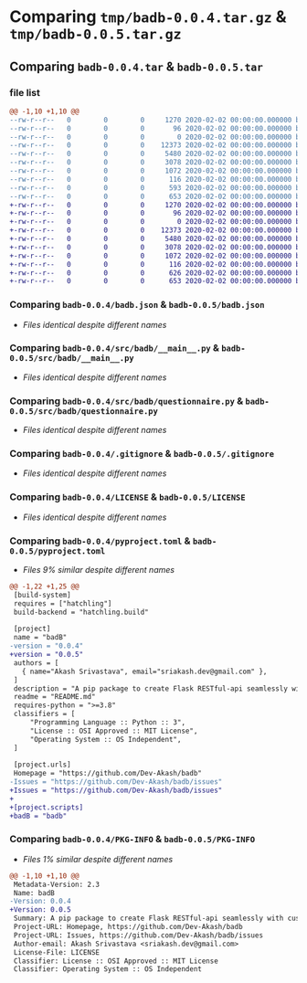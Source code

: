 # Comparing `tmp/badb-0.0.4.tar.gz` & `tmp/badb-0.0.5.tar.gz`

## Comparing `badb-0.0.4.tar` & `badb-0.0.5.tar`

### file list

```diff
@@ -1,10 +1,10 @@
--rw-r--r--   0        0        0     1270 2020-02-02 00:00:00.000000 badb-0.0.4/badb.json
--rw-r--r--   0        0        0       96 2020-02-02 00:00:00.000000 badb-0.0.4/requirements.txt
--rw-r--r--   0        0        0        0 2020-02-02 00:00:00.000000 badb-0.0.4/src/badb/__init__.py
--rw-r--r--   0        0        0    12373 2020-02-02 00:00:00.000000 badb-0.0.4/src/badb/__main__.py
--rw-r--r--   0        0        0     5480 2020-02-02 00:00:00.000000 badb-0.0.4/src/badb/questionnaire.py
--rw-r--r--   0        0        0     3078 2020-02-02 00:00:00.000000 badb-0.0.4/.gitignore
--rw-r--r--   0        0        0     1072 2020-02-02 00:00:00.000000 badb-0.0.4/LICENSE
--rw-r--r--   0        0        0      116 2020-02-02 00:00:00.000000 badb-0.0.4/README.md
--rw-r--r--   0        0        0      593 2020-02-02 00:00:00.000000 badb-0.0.4/pyproject.toml
--rw-r--r--   0        0        0      653 2020-02-02 00:00:00.000000 badb-0.0.4/PKG-INFO
+-rw-r--r--   0        0        0     1270 2020-02-02 00:00:00.000000 badb-0.0.5/badb.json
+-rw-r--r--   0        0        0       96 2020-02-02 00:00:00.000000 badb-0.0.5/requirements.txt
+-rw-r--r--   0        0        0        0 2020-02-02 00:00:00.000000 badb-0.0.5/src/badb/__init__.py
+-rw-r--r--   0        0        0    12373 2020-02-02 00:00:00.000000 badb-0.0.5/src/badb/__main__.py
+-rw-r--r--   0        0        0     5480 2020-02-02 00:00:00.000000 badb-0.0.5/src/badb/questionnaire.py
+-rw-r--r--   0        0        0     3078 2020-02-02 00:00:00.000000 badb-0.0.5/.gitignore
+-rw-r--r--   0        0        0     1072 2020-02-02 00:00:00.000000 badb-0.0.5/LICENSE
+-rw-r--r--   0        0        0      116 2020-02-02 00:00:00.000000 badb-0.0.5/README.md
+-rw-r--r--   0        0        0      626 2020-02-02 00:00:00.000000 badb-0.0.5/pyproject.toml
+-rw-r--r--   0        0        0      653 2020-02-02 00:00:00.000000 badb-0.0.5/PKG-INFO
```

### Comparing `badb-0.0.4/badb.json` & `badb-0.0.5/badb.json`

 * *Files identical despite different names*

### Comparing `badb-0.0.4/src/badb/__main__.py` & `badb-0.0.5/src/badb/__main__.py`

 * *Files identical despite different names*

### Comparing `badb-0.0.4/src/badb/questionnaire.py` & `badb-0.0.5/src/badb/questionnaire.py`

 * *Files identical despite different names*

### Comparing `badb-0.0.4/.gitignore` & `badb-0.0.5/.gitignore`

 * *Files identical despite different names*

### Comparing `badb-0.0.4/LICENSE` & `badb-0.0.5/LICENSE`

 * *Files identical despite different names*

### Comparing `badb-0.0.4/pyproject.toml` & `badb-0.0.5/pyproject.toml`

 * *Files 9% similar despite different names*

```diff
@@ -1,22 +1,25 @@
 [build-system]
 requires = ["hatchling"]
 build-backend = "hatchling.build"
 
 [project]
 name = "badB"
-version = "0.0.4"
+version = "0.0.5"
 authors = [
   { name="Akash Srivastava", email="sriakash.dev@gmail.com" },
 ]
 description = "A pip package to create Flask RESTful-api seamlessly with customizations"
 readme = "README.md"
 requires-python = ">=3.8"
 classifiers = [
     "Programming Language :: Python :: 3",
     "License :: OSI Approved :: MIT License",
     "Operating System :: OS Independent",
 ]
 
 [project.urls]
 Homepage = "https://github.com/Dev-Akash/badb"
-Issues = "https://github.com/Dev-Akash/badb/issues"
+Issues = "https://github.com/Dev-Akash/badb/issues"
+
+[project.scripts]
+badB = "badb"
```

### Comparing `badb-0.0.4/PKG-INFO` & `badb-0.0.5/PKG-INFO`

 * *Files 1% similar despite different names*

```diff
@@ -1,10 +1,10 @@
 Metadata-Version: 2.3
 Name: badB
-Version: 0.0.4
+Version: 0.0.5
 Summary: A pip package to create Flask RESTful-api seamlessly with customizations
 Project-URL: Homepage, https://github.com/Dev-Akash/badb
 Project-URL: Issues, https://github.com/Dev-Akash/badb/issues
 Author-email: Akash Srivastava <sriakash.dev@gmail.com>
 License-File: LICENSE
 Classifier: License :: OSI Approved :: MIT License
 Classifier: Operating System :: OS Independent
```

